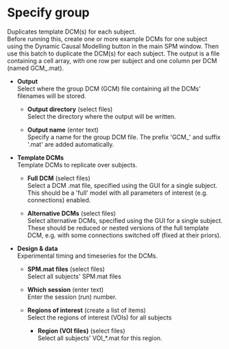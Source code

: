 # Specify group  
Duplicates template DCM(s) for each subject.   
Before running this, create one or more example DCMs for one subject using the Dynamic Causal Modelling button in the main SPM window. Then use this batch to duplicate the DCM(s) for each subject. The output is a file containing a cell array, with one row per subject and one column per DCM (named GCM_<name>.mat).   

* **Output**   
Select where the group DCM (GCM) file containing all the DCMs' filenames will be stored.   

    * **Output directory** (select files)  
    Select the directory where the output will be written.   

    * **Output name** (enter text)  
    Specify a name for the group DCM file. The prefix 'GCM_' and suffix '.mat' are added automatically.   

* **Template DCMs**   
Template DCMs to replicate over subjects.   

    * **Full DCM** (select files)  
    Select a DCM .mat file, specified using the GUI for a single subject. This should be a 'full' model with all parameters of interest (e.g. connections) enabled.   

    * **Alternative DCMs** (select files)  
    Select alternative DCMs, specified using the GUI for a single subject. These should be reduced or nested versions of the full template DCM, e.g. with some connections switched off (fixed at their priors).   

* **Design & data**   
Experimental timing and timeseries for the DCMs.   

    * **SPM.mat files** (select files)  
    Select all subjects' SPM.mat files   

    * **Which session** (enter text)  
    Enter the session (run) number.   

    * **Regions of interest** (create a list of items)  
    Select the regions of interest (VOIs) for all subjects   

        * **Region (VOI files)** (select files)  
        Select all subjects' VOI_*.mat for this region.   
